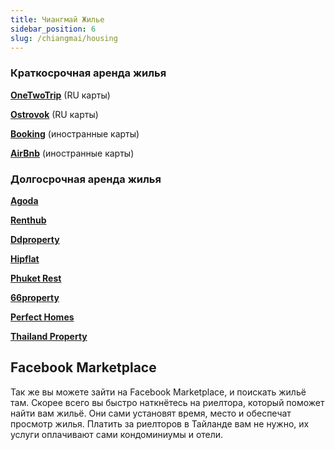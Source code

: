 ```yaml
---
title: Чиангмай Жилье
sidebar_position: 6
slug: /chiangmai/housing
---
```


### Краткосрочная аренда жилья

[**OneTwoTrip**](https://www.onetwotrip.com/) (RU карты)

[**Ostrovok**](https://ostrovok.ru/) (RU карты)

[**Booking**](https://www.booking.com/) (иностранные карты)

[**AirBnb**](https://www.airbnb.ru/) (иностранные карты)

### Долгосрочная аренда жилья

[**Agoda**](https://www.agoda.com/ru-ru)

[**Renthub**](https://www.renthub.in.th/en)

[**Ddproperty**](https://www.ddproperty.com/en)

[**Hipflat**](https://www.hipflat.co.th/en)

[**Phuket Rest**](https://phuket.rest/)

[**66property**](https://66property.com/property/condos-for-rent-chiang-mai/)

[**Perfect Homes**](https://perfecthomes.co.th/)

[**Thailand Property**](https://www.thailand-property.com/)

## Facebook Marketplace

Так же вы можете зайти на Facebook Marketplace, и поискать жильё там. Скорее всего вы быстро наткнётесь на риелтора, который поможет найти вам жильё. Они сами установят время, место и обеспечат просмотр жилья. Платить за риелторов в Тайланде вам не нужно, их услуги оплачивают сами кондоминиумы и отели.